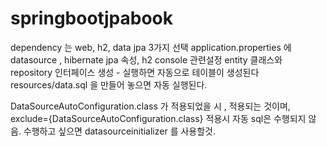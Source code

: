 # springbootjpabook

dependency 는 web, h2, data jpa 3가지 선택
application.properties 에 datasource , hibernate jpa 속성, h2 console 관련설정
entity 클래스와 repository 인터페이스 생성 - 실행하면 자동으로 테이블이 생성된다
resources/data.sql 을 만들어 놓으면 자동 실행된다.

DataSourceAutoConfiguration.class 가 적용되었을 시 , 적용되는 것이며, exclude={DataSourceAutoConfiguration.class} 적용시 자동 sql은 수행되지 않음. 수행하고 싶으면 datasourceinitializer 를 사용할것.
